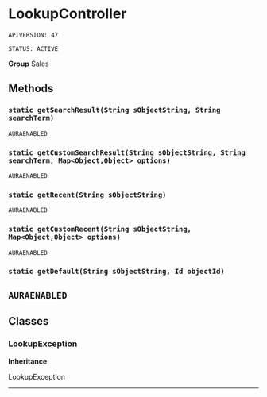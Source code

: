 # LookupController

`APIVERSION: 47`

`STATUS: ACTIVE`



**Group** Sales

## Methods
### `static getSearchResult(String sObjectString, String searchTerm)`

`AURAENABLED`
### `static getCustomSearchResult(String sObjectString, String searchTerm, Map<Object,Object> options)`

`AURAENABLED`
### `static getRecent(String sObjectString)`

`AURAENABLED`
### `static getCustomRecent(String sObjectString, Map<Object,Object> options)`

`AURAENABLED`
### `static getDefault(String sObjectString, Id objectId)`

`AURAENABLED`
---
## Classes
### LookupException

**Inheritance**

LookupException


---
